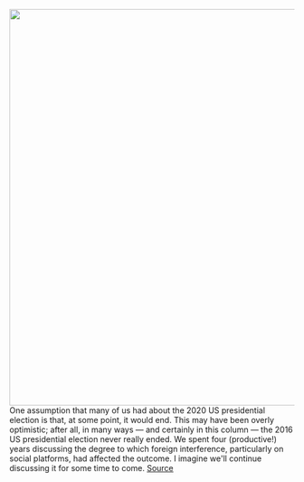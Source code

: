 <img src='https://cdn.vox-cdn.com/thumbor/uhPPdR8ob8CN1Mlp-WnbEsoVniw=/0x0:2040x1360/1200x800/filters:focal(857x517:1183x843)/cdn.vox-cdn.com/uploads/chorus_image/image/67765760/acastro_201106_1777_vote_0002.0.0.jpg' width='700px' /><br/>
One assumption that many of us had about the 2020 US presidential election is that, at some point, it would end. This may have been overly optimistic; after all, in many ways — and certainly in this column — the 2016 US presidential election never really ended. We spent four (productive!) years discussing the degree to which foreign interference, particularly on social platforms, had affected the outcome. I imagine we'll continue discussing it for some time to come.
<a href='https://www.theverge.com/21558540/election-2020-twitter-facebook-biden-trump-stop-the-steal'> Source <a/>